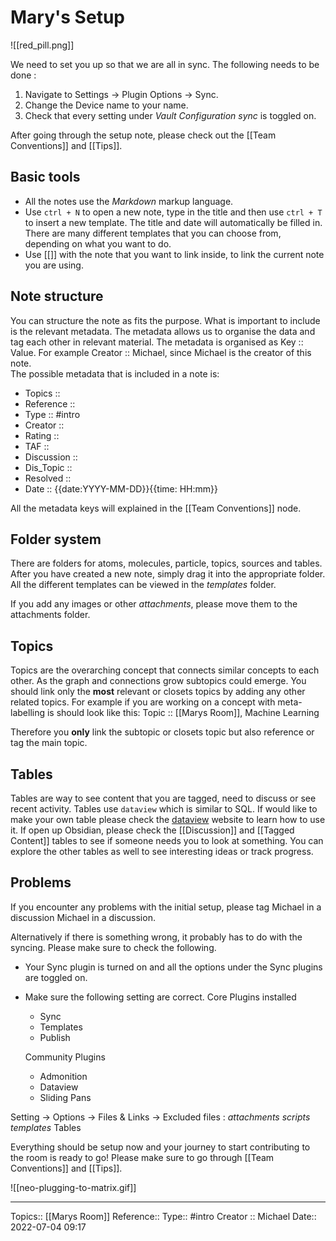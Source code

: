 # Mary's Setup
![[red_pill.png]]

We need to set you up so that we are all in sync. The following needs to be done :
1. Navigate to Settings -> Plugin Options -> Sync.
2. Change the Device name to your name.
3. Check that every setting under *Vault Configuration sync* is toggled on.

After going through the setup note, please check out the [[Team Conventions]] and [[Tips]].

## Basic tools
- All the notes use the *Markdown* markup language.
- Use `ctrl + N` to open a new note, type in the title and then use `ctrl + T` to insert a new template. The title and date will automatically be filled in. There are many different templates that you can choose from, depending on what you want to do.
- Use [[]] with the note that you want to link inside, to link the current note you are using.  

## Note structure
You can structure the note as fits the purpose. What is important to include is the relevant metadata. The metadata allows us to organise the data and tag each other in relevant material. The metadata is organised as Key :: Value. For example Creator :: Michael, since Michael is the creator of this note.  
The possible metadata that is included in a note is:
- Topics :: 
- Reference ::
- Type :: #intro 
- Creator ::
- Rating ::
- TAF ::
- Discussion ::
- Dis_Topic :: 
- Resolved ::
- Date :: {{date:YYYY-MM-DD}}{{time: HH:mm}}

All the metadata keys will explained in the [[Team Conventions]] node.

## Folder system
There are folders for atoms, molecules, particle, topics, sources and tables. After you have created a new note, simply drag it into the appropriate folder.  All the different templates can be viewed in the _templates_ folder.

If you add any images or other _attachments_, please move them to the attachments folder.

## Topics
Topics are the overarching concept that connects similar concepts to each other. As the graph and connections grow subtopics could emerge. You should link only the **most** relevant or closets topics by adding any other related topics. For example if you are working on a concept with meta-labelling is should look like this:
Topic :: [[Marys Room]], Machine Learning

Therefore you **only** link the subtopic or closets topic but also reference or tag the main topic.

## Tables
Tables are way to see content that you are tagged, need to discuss or see recent activity. Tables use `dataview` which is similar to SQL. If would like to make your own table please check the [dataview](https://blacksmithgu.github.io/obsidian-dataview/) website to learn how to use it. If open up Obsidian, please check the [[Discussion]] and [[Tagged Content]] tables to see if someone needs you to look at something. You can explore the other tables as well to see interesting ideas or track progress.   

## Problems
If you encounter any problems with the initial setup, please tag Michael in a discussion Michael in a discussion.

Alternatively if there is something wrong, it probably has to do with the syncing. Please make sure to check the following.

- Your Sync plugin is turned on and all the options under the Sync plugins are toggled on.
- Make sure the following setting are correct.
	Core Plugins installed
	- Sync
	- Templates
	- Publish
	
	 Community Plugins
	 - Admonition
	 - Dataview
	 - Sliding Pans

Setting -> Options -> Files & Links -> Excluded files :
_attachments_
_scripts_
_templates_
Tables

Everything should be setup now and your journey to start contributing to the room is ready to go! Please make sure to go through [[Team Conventions]] and [[Tips]].

![[neo-plugging-to-matrix.gif]]

---
Topics:: [[Marys Room]]
Reference::
Type:: #intro 
Creator :: Michael
Date:: 2022-07-04 09:17